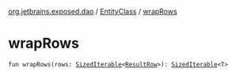 [org.jetbrains.exposed.dao](../index.md) / [EntityClass](index.md) / [wrapRows](.)

# wrapRows

`fun wrapRows(rows: `[`SizedIterable`](../../org.jetbrains.exposed.sql/-sized-iterable/index.md)`<`[`ResultRow`](../../org.jetbrains.exposed.sql/-result-row/index.md)`>): `[`SizedIterable`](../../org.jetbrains.exposed.sql/-sized-iterable/index.md)`<T>`